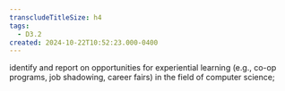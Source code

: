 ```yaml
---
transcludeTitleSize: h4
tags:
  - D3.2
created: 2024-10-22T10:52:23.000-0400
---
```

identify and report on opportunities for experiential learning (e.g., co-op programs, job shadowing, career fairs) in the field of computer science;
